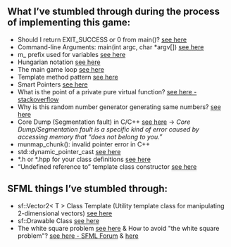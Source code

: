 What I’ve stumbled through during the process of implementing this game:
---
- Should I return EXIT_SUCCESS or 0 from main()? [see here](https://stackoverflow.com/questions/8867871/should-i-return-exit-success-or-0-from-main)
- Command-line Arguments: main(int argc, char *argv[]) [see here](https://ece.uwaterloo.ca/~dwharder/icsrts/C/05/)
- m_ prefix used for variables [see here](https://stackoverflow.com/questions/13018189/what-does-m-variable-prefix-mean)
- Hungarian notation [see here](https://en.wikipedia.org/wiki/Hungarian_notation)
- The main game loop [see here](https://subscription.packtpub.com/book/game_development/9781786466198/1/ch01lvl1sec19/the-main-game-loop)
- Template method pattern [see here](https://en.wikipedia.org/wiki/Template_method_pattern)
- Smart Pointers [see here](https://www.geeksforgeeks.org/auto_ptr-unique_ptr-shared_ptr-weak_ptr-2/)
- What is the point of a private pure virtual function? [see here - stackoverflow](https://stackoverflow.com/questions/3970279/what-is-the-point-of-a-private-pure-virtual-function)
- Why is this random number generator generating same numbers? [see here](https://stackoverflow.com/questions/53185702/why-is-this-random-number-generator-generating-same-numbers)
- Core Dump (Segmentation fault) in C/C++ [see here](https://www.geeksforgeeks.org/core-dump-segmentation-fault-c-cpp/) -> _Core Dump/Segmentation fault is a specific kind of error caused by accessing memory that “does not belong to you.”_
- munmap_chunk(): invalid pointer error in C++
- std::dynamic_pointer_cast [see here](http://www.cplusplus.com/reference/memory/dynamic_pointer_cast/)
- *.h or *.hpp for your class definitions [see here](https://stackoverflow.com/questions/152555/h-or-hpp-for-your-class-definitions)
- “Undefined reference to” template class constructor [see here](https://stackoverflow.com/questions/8752837/undefined-reference-to-template-class-constructor)

SFML things I’ve stumbled through:
---
- sf::Vector2< T > Class Template (Utility template class for manipulating 2-dimensional vectors) [see here](https://www.sfml-dev.org/documentation/2.5.1/classsf_1_1Vector2.php) 
- sf::Drawable Class [see here](https://www.sfml-dev.org/documentation/2.5.1/classsf_1_1Drawable.php)
- The white square problem [see here](https://www.sfml-dev.org/tutorials/2.3/graphics-sprite.php#the-white-square-problem) 
& How to avoid "the white square problem"? [see here - SFML Forum](
https://en.sfml-dev.org/forums/index.php?topic=17106.0) & [here](https://en.sfml-dev.org/forums/index.php?topic=19491.0)
